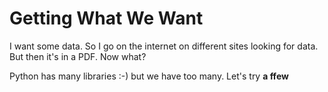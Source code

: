 # Getting What We Want

I want some data.  So I go on the internet on different sites looking for data.  But then it's in a PDF.  Now what?

Python has many libraries :-) but we have too many.  Let's try **a ffew**
